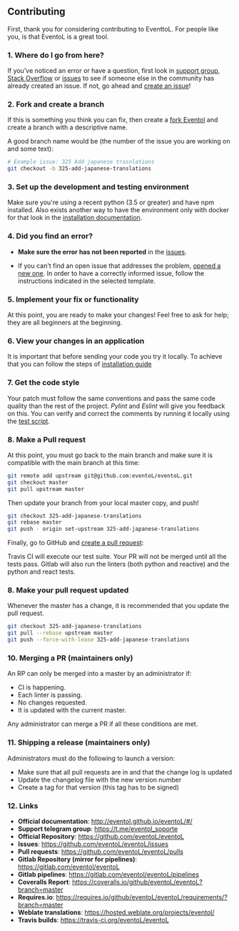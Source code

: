 ## Contributing

First, thank you for considering contributing to EventtoL. For people
like you, is that EventoL is a great tool.

### 1. Where do I go from here?

If you've noticed an error or have a question, first look in
[support group](https://t.me/eventol_soporte), [Stack Overflow](https://stackoverflow.com/) or [issues](https://github.com/eventoL/eventoL/issues) to see if someone else in the community has already created an issue.
If not, go ahead and [create an issue](https://github.com/eventoL/eventoL/issues/new/choose)!

### 2. Fork and create a branch

If this is something you think you can fix, then create a [fork Eventol](https://github.com/eventoL/eventoL) and
create a branch with a descriptive name.

A good branch name would be (the number of the issue you are working on and some text):

```sh
# Example issue: 325 Add japanese trasnlations
git checkout -b 325-add-japanese-translations
```

### 3. Set up the development and testing environment

Make sure you're using a recent python (3.5 or greater) and have npm installed.
Also exists another way to have the environment only with docker for that look in the [installation documentation](http://eventol.github.io/eventoL/#/en/installation).

### 4. Did you find an error?

* **Make sure the error has not been reported** in the [issues](https://github.com/eventoL/eventoL/issues).

* If you can't find an open issue that addresses the problem,
  [opened a new one](https://github.com/eventoL/eventoL/issues/new/choose).
  In order to have a correctly informed issue, follow the instructions indicated in the selected template.

### 5. Implement your fix or functionality

At this point, you are ready to make your changes! Feel free to ask for help;
they are all beginners at the beginning.

### 6. View your changes in an application

It is important that before sending your code you try it locally.
To achieve that you can follow the steps of [installation guide](http://eventol.github.io/eventoL/#/en/installation)

### 7. Get the code style

Your patch must follow the same conventions and pass the same code quality
than the rest of the project. *Pylint* and *Eslint* will give you
feedback on this.
You can verify and correct the comments by running it
locally using the [test script](http://eventol.github.io/eventoL/#/en/test_script).

### 8. Make a Pull request

At this point, you must go back to the main branch and make sure it is compatible with the main branch at this time:

```sh
git remote add upstream git@github.com:eventoL/eventoL.git
git checkout master
git pull upstream master
```

Then update your branch from your local master copy, and push!

```sh
git checkout 325-add-japanese-translations
git rebase master
git push - origin set-upstream 325-add-japanese-translations
```

Finally, go to GitHub and [create a pull request](https://github.com/eventoL/eventoL/compare):

Travis CI will execute our test suite.
Your PR will not be merged until all the tests pass.
Gitlab will also run the linters (both python and reactive) and the python and react tests.

### 8. Make your pull request updated

Whenever the master has a change, it is recommended that you update the pull request.

```sh
git checkout 325-add-japanese-translations
git pull --rebase upstream master
git push --force-with-lease 325-add-japanese-translations
```

### 10. Merging a PR (maintainers only)

An RP can only be merged into a master by an administrator if:

* CI is happening.
* Each linter is passing.
* No changes requested.
* It is updated with the current master.

Any administrator can merge a PR if all these conditions are met.

### 11. Shipping a release (maintainers only)

Administrators must do the following to launch a version:

* Make sure that all pull requests are in and that the change log is updated
* Update the changelog file with the new version number
* Create a tag for that version (this tag has to be signed)

### 12. Links

* **Official documentation**: http://eventol.github.io/eventoL/#/
* **Support telegram group**: https://t.me/eventol_soporte
* **Official Repository**: https://github.com/eventoL/eventoL
* **Issues**: https://github.com/eventoL/eventoL/issues
* **Pull requests**: https://github.com/eventoL/eventoL/pulls
* **Gitlab Repository (mirror for pipelines)**: https://gitlab.com/eventol/eventoL
* **Gitlab pipelines**: https://gitlab.com/eventol/eventoL/pipelines
* **Coveralls Report**: https://coveralls.io/github/eventoL/eventoL?branch=master
* **Requires.io**: https://requires.io/github/eventoL/eventoL/requirements/?branch=master
* **Weblate translations**: https://hosted.weblate.org/projects/eventol/
* **Travis builds**: https://travis-ci.org/eventoL/eventoL